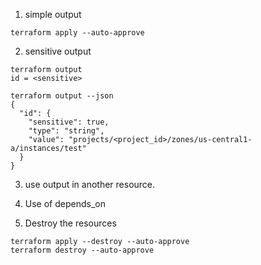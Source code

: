 1. simple output
```
terraform apply --auto-approve
```


2. sensitive output
```
terraform output    
id = <sensitive>
```

```
terraform output --json
{
  "id": {
    "sensitive": true,
    "type": "string",
    "value": "projects/<project_id>/zones/us-central1-a/instances/test"
  }
}
```

3. use output in another resource.

4. Use of depends_on 

5. Destroy the resources
```
terraform apply --destroy --auto-approve
terraform destroy --auto-approve
```